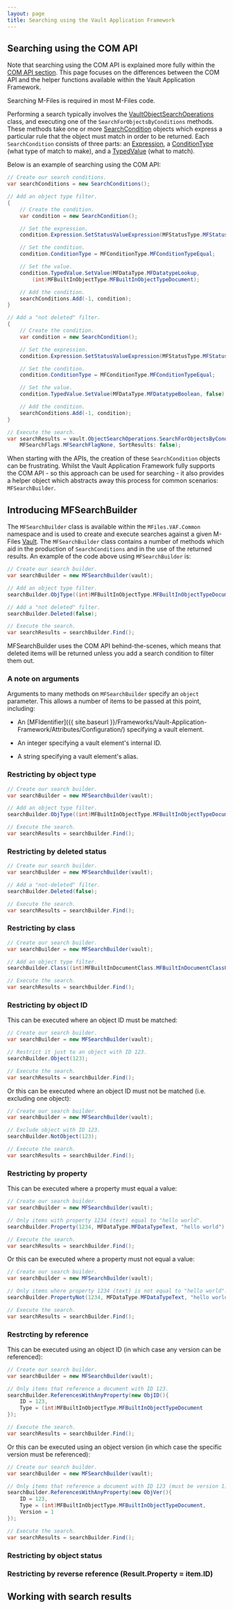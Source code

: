 ```yaml
---
layout: page
title: Searching using the Vault Application Framework
---
```


## Searching using the COM API

<p class="note">Note that searching using the COM API is explained more fully within the <a href="{{ site.baseurl }}/APIs/COM-API/Searching/">COM API section</a>.  This page focuses on the differences between the COM API and the helper functions available within the Vault Application Framework.</p>

Searching M-Files is required in most M-Files code.

Performing a search typically involves the [VaultObjectSearchOperations](https://www.m-files.com/api/documentation/latest/index.html#MFilesAPI~VaultObjectSearchOperations.html) class, and executing one of the `SearchForObjectsByConditions` methods.  These methods take one or more [SearchCondition](https://www.m-files.com/api/documentation/latest/index.html#MFilesAPI~SearchCondition.html) objects which express a particular rule that the object must match in order to be returned.  Each `SearchCondition` consists of three parts: an [Expression](https://www.m-files.com/api/documentation/latest/index.html#MFilesAPI~SearchCondition~Expression.html), a [ConditionType](https://www.m-files.com/api/documentation/latest/index.html#MFilesAPI~MFConditionType.html) (what type of match to make), and a [TypedValue](https://www.m-files.com/api/documentation/latest/index.html#MFilesAPI~SearchCondition~TypedValue.html) (what to match).

Below is an example of searching using the COM API:
```csharp
// Create our search conditions.
var searchConditions = new SearchConditions();

// Add an object type filter.
{
	// Create the condition.
	var condition = new SearchCondition();

	// Set the expression.
	condition.Expression.SetStatusValueExpression(MFStatusType.MFStatusTypeObjectTypeID);

	// Set the condition.
	condition.ConditionType = MFConditionType.MFConditionTypeEqual;

	// Set the value.
	condition.TypedValue.SetValue(MFDataType.MFDatatypeLookup, 
		(int)MFBuiltInObjectType.MFBuiltInObjectTypeDocument);

	// Add the condition.
	searchConditions.Add(-1, condition);
}

// Add a "not deleted" filter.
{
	// Create the condition.
	var condition = new SearchCondition();

	// Set the expression.
	condition.Expression.SetStatusValueExpression(MFStatusType.MFStatusTypeDeleted);

	// Set the condition.
	condition.ConditionType = MFConditionType.MFConditionTypeEqual;

	// Set the value.
	condition.TypedValue.SetValue(MFDataType.MFDatatypeBoolean, false);

	// Add the condition.
	searchConditions.Add(-1, condition);
}

// Execute the search.
var searchResults = vault.ObjectSearchOperations.SearchForObjectsByConditionsEx(searchConditions,
	MFSearchFlags.MFSearchFlagNone, SortResults: false);
```

When starting with the APIs, the creation of these `SearchCondition` objects can be frustrating.  Whilst the Vault Application Framework fully supports the COM API - so this approach can be used for searching - it also provides a helper object which abstracts away this process for common scenarios: `MFSearchBuilder`.

## Introducing MFSearchBuilder

The `MFSearchBuilder` class is available within the `MFiles.VAF.Common` namespace and is used to create and execute searches against a given M-Files [Vault](https://www.m-files.com/api/documentation/latest/index.html#MFilesAPI~Vault.html).  The `MFSearchBuilder` class contains a number of methods which aid in the production of `SearchConditions` and in the use of the returned results.  An example of the code above using `MFSearchBuilder` is:

```csharp
// Create our search builder.
var searchBuilder = new MFSearchBuilder(vault);

// Add an object type filter.
searchBuilder.ObjType((int)MFBuiltInObjectType.MFBuiltInObjectTypeDocument);

// Add a "not deleted" filter.
searchBuilder.Deleted(false);

// Execute the search.
var searchResults = searchBuilder.Find();
```

<p class="note">MFSearchBuilder uses the COM API behind-the-scenes, which means that deleted items will be returned unless you add a search condition to filter them out.</p>

### A note on arguments

Arguments to many methods on `MFSearchBuilder` specify an `object` parameter.  This allows a number of items to be passed at this point, including:

* An [MFIdentifier]({{ site.baseurl }}/Frameworks/Vault-Application-Framework/Attributes/Configuration/) specifying a vault element.

* An integer specifying a vault element's internal ID.

* A string specifying a vault element's alias.

### Restricting by object type

```csharp
// Create our search builder.
var searchBuilder = new MFSearchBuilder(vault);

// Add an object type filter.
searchBuilder.ObjType((int)MFBuiltInObjectType.MFBuiltInObjectTypeDocument);

// Execute the search.
var searchResults = searchBuilder.Find();
```

### Restricting by deleted status

```csharp
// Create our search builder.
var searchBuilder = new MFSearchBuilder(vault);

// Add a "not-deleted" filter.
searchBuilder.Deleted(false);

// Execute the search.
var searchResults = searchBuilder.Find();
```

### Restricting by class

```csharp
// Create our search builder.
var searchBuilder = new MFSearchBuilder(vault);

// Add an object type filter.
searchBuilder.Class((int)MFBuiltInDocumentClass.MFBuiltInDocumentClassUnclassifiedDocument);

// Execute the search.
var searchResults = searchBuilder.Find();
```

### Restricting by object ID

This can be executed where an object ID must be matched:

```csharp
// Create our search builder.
var searchBuilder = new MFSearchBuilder(vault);

// Restrict it just to an object with ID 123.
searchBuilder.Object(123);

// Execute the search.
var searchResults = searchBuilder.Find();
```

Or this can be executed where an object ID must not be matched (i.e. excluding one object):

```csharp
// Create our search builder.
var searchBuilder = new MFSearchBuilder(vault);

// Exclude object with ID 123.
searchBuilder.NotObject(123);

// Execute the search.
var searchResults = searchBuilder.Find();
```

### Restricting by property

This can be executed where a property must equal a value:

```csharp
// Create our search builder.
var searchBuilder = new MFSearchBuilder(vault);

// Only items with property 1234 (text) equal to "hello world".
searchBuilder.Property(1234, MFDataType.MFDataTypeText, "hello world")

// Execute the search.
var searchResults = searchBuilder.Find();
```

Or this can be executed where a property must not equal a value:

```csharp
// Create our search builder.
var searchBuilder = new MFSearchBuilder(vault);

// Only items where property 1234 (text) is not equal to "hello world".
searchBuilder.PropertyNot(1234, MFDataType.MFDataTypeText, "hello world")

// Execute the search.
var searchResults = searchBuilder.Find();
```

### Restrcting by reference

This can be executed using an object ID (in which case any version can be referenced):

```csharp
// Create our search builder.
var searchBuilder = new MFSearchBuilder(vault);

// Only items that reference a document with ID 123.
searchBuilder.ReferencesWithAnyProperty(new ObjID(){
    ID = 123,
    Type = (int)MFBuiltInObjectType.MFBuiltInObjectTypeDocument
});

// Execute the search.
var searchResults = searchBuilder.Find();
```

Or this can be executed using an object version (in which case the specific version must be referenced):

```csharp
// Create our search builder.
var searchBuilder = new MFSearchBuilder(vault);

// Only items that reference a document with ID 123 (must be version 1).
searchBuilder.ReferencesWithAnyProperty(new ObjVer(){
    ID = 123,
    Type = (int)MFBuiltInObjectType.MFBuiltInObjectTypeDocument,
    Version = 1
});

// Execute the search.
var searchResults = searchBuilder.Find();
```

### Restricting by object status

### Restricting by reverse reference (Result.Property = item.ID)

## Working with search results